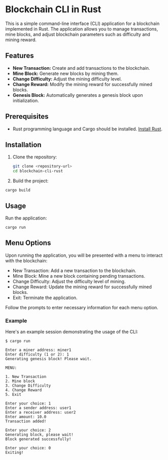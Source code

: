 # Blockchain CLI in Rust

This is a simple command-line interface (CLI) application for a blockchain implemented in Rust. The application allows you to manage transactions, mine blocks, and adjust blockchain parameters such as difficulty and mining reward.

## Features

- **New Transaction:** Create and add transactions to the blockchain.
- **Mine Block:** Generate new blocks by mining them.
- **Change Difficulty:** Adjust the mining difficulty level.
- **Change Reward:** Modify the mining reward for successfully mined blocks.
- **Genesis Block:** Automatically generates a genesis block upon initialization.

## Prerequisites

- Rust programming language and Cargo should be installed. [Install Rust](https://www.rust-lang.org/tools/install).

## Installation

1. Clone the repository:

   ```bash
   git clone <repository-url>
   cd blockchain-cli-rust

   ```

2. Build the project:

```
cargo build
```

## Usage

Run the application:

```
cargo run
```

## Menu Options

Upon running the application, you will be presented with a menu to interact with the blockchain:

- New Transaction: Add a new transaction to the blockchain.
- Mine Block: Mine a new block containing pending transactions.
- Change Difficulty: Adjust the difficulty level of mining.
- Change Reward: Update the mining reward for successfully mined blocks.
- Exit: Terminate the application.

Follow the prompts to enter necessary information for each menu option.

### Example

Here's an example session demonstrating the usage of the CLI:

```
$ cargo run

Enter a miner address: miner1
Enter difficulty (1 or 2): 1
Generating genesis block! Please wait.

MENU:

1. New Transaction
2. Mine block
3. Change Difficulty
4. Change Reward
5. Exit

Enter your choice: 1
Enter a sender address: user1
Enter a receiver address: user2
Enter amount: 10.0
Transaction added!

Enter your choice: 2
Generating block, please wait!
Block generated successfully!

Enter your choice: 0
Exiting!
```

